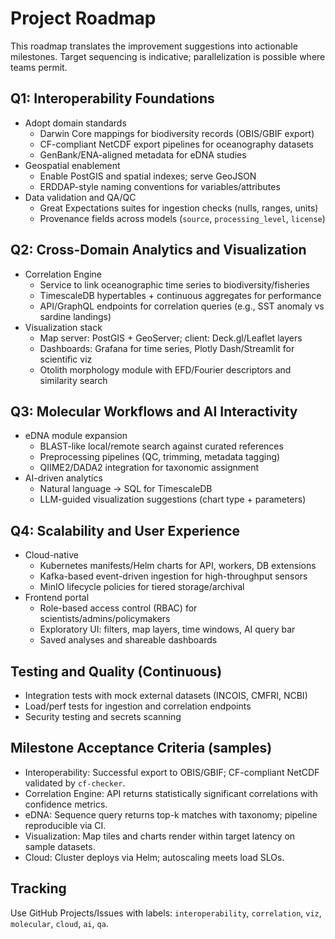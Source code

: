 # Project Roadmap

This roadmap translates the improvement suggestions into actionable milestones. Target sequencing is indicative; parallelization is possible where teams permit.

## Q1: Interoperability Foundations
- Adopt domain standards
  - Darwin Core mappings for biodiversity records (OBIS/GBIF export)
  - CF-compliant NetCDF export pipelines for oceanography datasets
  - GenBank/ENA-aligned metadata for eDNA studies
- Geospatial enablement
  - Enable PostGIS and spatial indexes; serve GeoJSON
  - ERDDAP-style naming conventions for variables/attributes
- Data validation and QA/QC
  - Great Expectations suites for ingestion checks (nulls, ranges, units)
  - Provenance fields across models (`source`, `processing_level`, `license`)

## Q2: Cross-Domain Analytics and Visualization
- Correlation Engine
  - Service to link oceanographic time series to biodiversity/fisheries
  - TimescaleDB hypertables + continuous aggregates for performance
  - API/GraphQL endpoints for correlation queries (e.g., SST anomaly vs sardine landings)
- Visualization stack
  - Map server: PostGIS + GeoServer; client: Deck.gl/Leaflet layers
  - Dashboards: Grafana for time series, Plotly Dash/Streamlit for scientific viz
  - Otolith morphology module with EFD/Fourier descriptors and similarity search

## Q3: Molecular Workflows and AI Interactivity
- eDNA module expansion
  - BLAST-like local/remote search against curated references
  - Preprocessing pipelines (QC, trimming, metadata tagging)
  - QIIME2/DADA2 integration for taxonomic assignment
- AI-driven analytics
  - Natural language → SQL for TimescaleDB
  - LLM-guided visualization suggestions (chart type + parameters)

## Q4: Scalability and User Experience
- Cloud-native
  - Kubernetes manifests/Helm charts for API, workers, DB extensions
  - Kafka-based event-driven ingestion for high-throughput sensors
  - MinIO lifecycle policies for tiered storage/archival
- Frontend portal
  - Role-based access control (RBAC) for scientists/admins/policymakers
  - Exploratory UI: filters, map layers, time windows, AI query bar
  - Saved analyses and shareable dashboards

## Testing and Quality (Continuous)
- Integration tests with mock external datasets (INCOIS, CMFRI, NCBI)
- Load/perf tests for ingestion and correlation endpoints
- Security testing and secrets scanning

## Milestone Acceptance Criteria (samples)
- Interoperability: Successful export to OBIS/GBIF; CF-compliant NetCDF validated by `cf-checker`.
- Correlation Engine: API returns statistically significant correlations with confidence metrics.
- eDNA: Sequence query returns top-k matches with taxonomy; pipeline reproducible via CI.
- Visualization: Map tiles and charts render within target latency on sample datasets.
- Cloud: Cluster deploys via Helm; autoscaling meets load SLOs.

## Tracking
Use GitHub Projects/Issues with labels: `interoperability`, `correlation`, `viz`, `molecular`, `cloud`, `ai`, `qa`.


